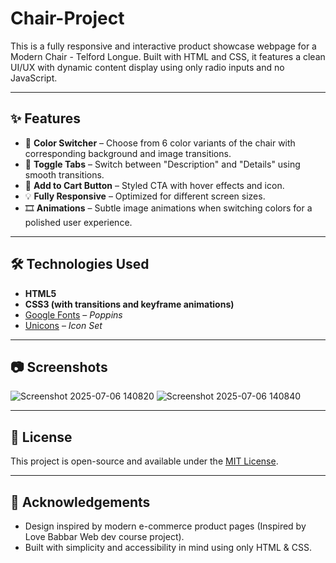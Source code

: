 # Chair-Project
This is a fully responsive and interactive product showcase webpage for a Modern Chair - Telford Longue. Built with HTML and CSS, it features a clean UI/UX with dynamic content display using only radio inputs and no JavaScript.

---

## ✨ Features

- 🎨 **Color Switcher** – Choose from 6 color variants of the chair with corresponding background and image transitions.
- 📑 **Toggle Tabs** – Switch between "Description" and "Details" using smooth transitions.
- 🛒 **Add to Cart Button** – Styled CTA with hover effects and icon.
- 💡 **Fully Responsive** – Optimized for different screen sizes.
- 🎞️ **Animations** – Subtle image animations when switching colors for a polished user experience.

---

## 🛠️ Technologies Used

- **HTML5**
- **CSS3 (with transitions and keyframe animations)**
- [Google Fonts](https://fonts.google.com/) – *Poppins*
- [Unicons](https://iconscout.com/unicons) – *Icon Set*

---

## 📷 Screenshots


![Screenshot 2025-07-06 140820](https://github.com/user-attachments/assets/a78f6de7-26a3-4561-b954-80217d28ac6b)
![Screenshot 2025-07-06 140840](https://github.com/user-attachments/assets/b677b99b-5ec3-4d74-b296-aed0baa81a94)

---

## 📄 License

This project is open-source and available under the [MIT License](LICENSE).

---

## 🙌 Acknowledgements

- Design inspired by modern e-commerce product pages (Inspired by Love Babbar Web dev course project).
- Built with simplicity and accessibility in mind using only HTML & CSS.
